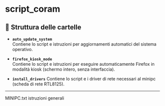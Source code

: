# script_coram

## 📂 Struttura delle cartelle

- **`auto_update_system`**  
  Contiene lo script e istruzioni per aggiornamenti automatici del sistema operativo.

- **`firefox_kiosk_mode`**  
  Contiene lo script e istruzioni per eseguire automaticamente Firefox in modalità kiosk (schermo intero, senza interfaccia).

- **`install_drivers`**
  Contiene lo script e i driver di rete necessari al minipc (scheda di rete RTL8125).

---

MINIPC.txt istruzioni generali
